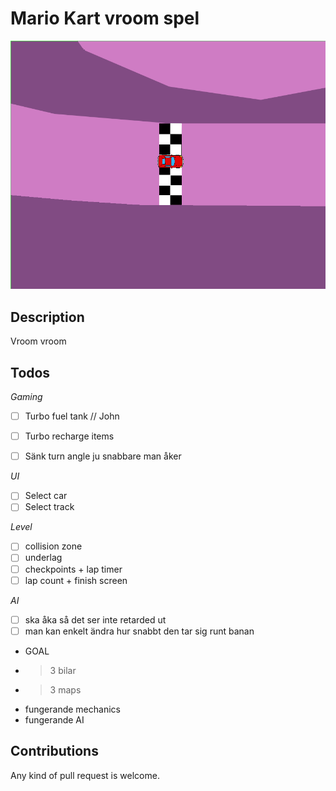 # Mario Kart vroom spel #

![Image of game](./img.png "Skrrrt")

## Description ##
Vroom vroom

## Todos ##

*Gaming*
- [ ] Turbo fuel tank // John
- [ ] Turbo recharge items
- [ ] Sänk turn angle ju snabbare man åker


*UI*
- [ ] Select car
- [ ] Select track

*Level*
- [ ] collision zone
- [ ] underlag
- [ ] checkpoints + lap timer
- [ ] lap count + finish screen

*AI*
- [ ] ska åka så det ser inte retarded ut
- [ ] man kan enkelt ändra hur snabbt den tar sig runt banan

* GOAL
- >3 bilar
- >3 maps
- fungerande mechanics
- fungerande AI

## Contributions ##
Any kind of pull request is welcome.
